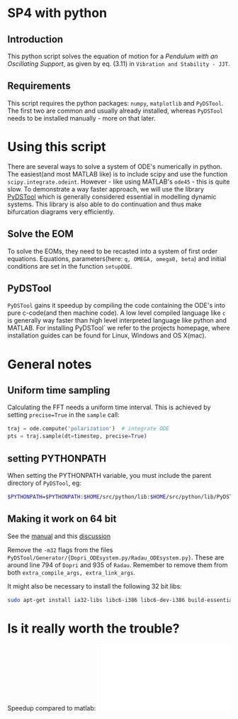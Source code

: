 
SP4 with python
===============

Introduction
------------

This python script solves the equation of motion for a *Pendulum with an
Oscillating Support*, as given by eq. (3.11) in `Vibration and Stability - JJT`.


Requirements
------------

This script requires the python packages: `numpy`, `matplotlib` and `PyDSTool`. The first two are common and usually already installed, whereas `PyDSTool` needs to be installed manually - more on that later.


Using this script
=================

There are several ways to solve a system of ODE's numerically in python. The
easiest(and most MATLAB like) is to include scipy and use the function
`scipy.integrate.odeint`. However - like using MATLAB's `ode45` - this is quite
slow. To demonstrate a way faster approach, we will use the library
[PyDSTool](http://www.ni.gsu.edu/~rclewley/PyDSTool/FrontPage.html) which is generally
considered essential in modelling dynamic systems. This library is also able to
do continuation and thus make bifurcation diagrams very efficiently.


Solve the EOM
-------------

To solve the EOMs, they need to be recasted into a system of first order
equations. Equations, parameters(here: `q, OMEGA, omega0, beta`) and initial
conditions are set in the function `setupODE`.



PyDSTool
--------

`PyDSTool` gains it speedup by compiling the code containing the ODE's into pure c-code(and then machine code). A low level compiled language like `c` is generally way faster than high level interpreted language like python and MATLAB.
For installing PyDSTool` we refer to the projects homepage, where installation guides can be found for Linux, Windows and OS X(mac).




# General notes #
## Uniform time sampling  ##

Calculating the FFT needs a uniform time interval. This is achieved by setting `precise=True` in the `sample` call:

```python
traj = ode.compute('polarization')  # integrate ODE
pts = traj.sample(dt=timestep, precise=True) 
```


## setting PYTHONPATH  ##

When setting the PYTHONPATH variable, you must include
the parent directory of `PyDSTool`, eg:

```sh
$PYTHONPATH=$PYTHONPATH:$HOME/src/python/lib:$HOME/src/python/lib/PyDSTool/:$HOME/src/PyDSTool/tests/
```

## Making it work on 64 bit  ##
See the [manual](http://www2.gsu.edu/~matrhc/GettingStarted.html#head-a0d8e24369bee9e328d05911e9a0ca95495b9c62) and this [discussion](http://sourceforge.net/p/pydstool/discussion/472291/thread/b7e16ec0/)

Remove the `-m32` flags from the files `PyDSTool/Generator/{Dopri_ODEsystem.py/Radau_ODEsystem.py}`.
These are around line 794 of `Dopri` and 935 of `Radau`. Remember to remove them from both `extra_compile_args, extra_link_args`.

It might also be necessary to install the following 32 bit libs:

```sh
sudo apt-get install ia32-libs libc6-i386 libc6-dev-i386 build-essential
```


Is it really worth the trouble?
===============================
Speedup compared to matlab:
![alt text](./timing.pdf)
